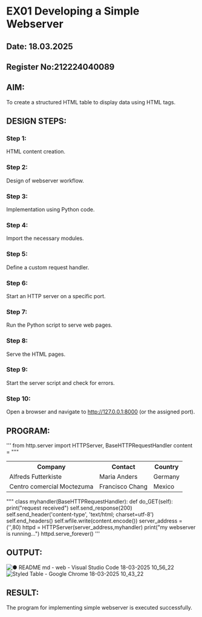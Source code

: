 # EX01 Developing a Simple Webserver
## Date: 18.03.2025
## Register No:212224040089

## AIM:  
To create a structured HTML table to display data using HTML tags.
## DESIGN STEPS:
### Step 1: 
HTML content creation.

### Step 2:
Design of webserver workflow.

### Step 3:
Implementation using Python code.

### Step 4:
Import the necessary modules.

### Step 5:
Define a custom request handler.

### Step 6:
Start an HTTP server on a specific port.

### Step 7:
Run the Python script to serve web pages.

### Step 8:
Serve the HTML pages.

### Step 9:
Start the server script and check for errors.

### Step 10:
Open a browser and navigate to http://127.0.0.1:8000 (or the assigned port).

## PROGRAM:
'''
from http.server import HTTPServer, BaseHTTPRequestHandler
content = """
<!DOCTYPE html>
<table>
  <tr>
    <th>Company</th>
    <th>Contact</th>
    <th>Country</th>
  </tr>
  <tr>
    <td>Alfreds Futterkiste</td>
    <td>Maria Anders</td>
    <td>Germany</td>
  </tr>
  <tr>
    <td>Centro comercial Moctezuma</td>
    <td>Francisco Chang</td>
    <td>Mexico</td>
  </tr>
</table>

"""
class myhandler(BaseHTTPRequestHandler):
    def do_GET(self):
        print("request received")
        self.send_response(200)
        self.send_header('content-type', 'text/html; charset=utf-8')
        self.end_headers()
        self.wfile.write(content.encode())
server_address = ('',80)
httpd = HTTPServer(server_address,myhandler)
print("my webserver is running...")
httpd.serve_forever()
'''
## OUTPUT:
![● README md - web - Visual Studio Code 18-03-2025 10_56_22](https://github.com/user-attachments/assets/27084066-655f-4866-816f-aa63315d3d75)
![Styled Table - Google Chrome 18-03-2025 10_43_22](https://github.com/user-attachments/assets/09d38235-5710-4213-ac29-713a4b7e7561)


## RESULT:
The program for implementing simple webserver is executed successfully.

